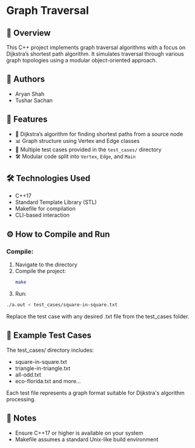 # Graph Traversal

## 🧠 Overview
This C++ project implements graph traversal algorithms with a focus on Dijkstra’s shortest path algorithm. It simulates traversal through various graph topologies using a modular object-oriented approach.

## 👥 Authors
- Aryan Shah
- Tushar Sachan

## 🚀 Features
- 📌 Dijkstra’s algorithm for finding shortest paths from a source node
- 📊 Graph structure using Vertex and Edge classes
- 📂 Multiple test cases provided in the `test_cases/` directory
- 🛠️ Modular code split into `Vertex`, `Edge`, and `Main`

## 🛠️ Technologies Used
- C++17
- Standard Template Library (STL)
- Makefile for compilation
- CLI-based interaction

## ⚙️ How to Compile and Run

### Compile:
1. Navigate to the directory
2. Compile the project:
   ```bash
   make
3. Run:
  ```bash
  ./a.out < test_cases/square-in-square.txt
  ```
Replace the test case with any desired .txt file from the test_cases folder.

## 🧪 Example Test Cases
The test_cases/ directory includes:
- square-in-square.txt
- triangle-in-triangle.txt
- all-odd.txt
- eco-florida.txt
and more...

Each test file represents a graph format suitable for Dijkstra's algorithm processing.

## 📌 Notes
- Ensure C++17 or higher is available on your system
- Makefile assumes a standard Unix-like build environment

